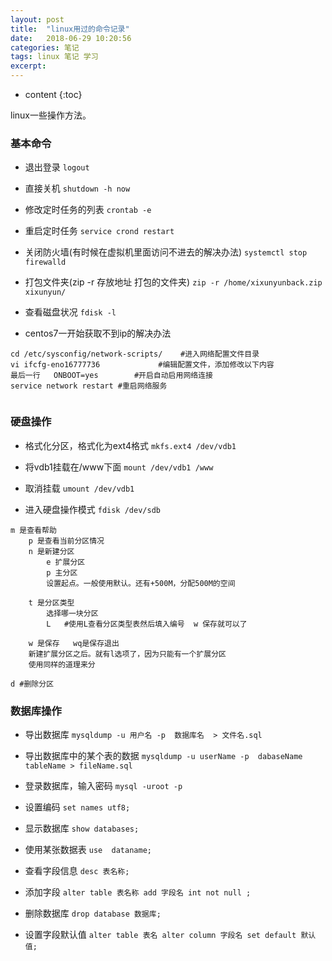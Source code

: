 ```yaml
---
layout: post
title:  "linux用过的命令记录"
date:   2018-06-29 10:20:56
categories: 笔记
tags: linux 笔记 学习
excerpt: 
---
```


* content
{:toc}

linux一些操作方法。




### 基本命令
- 退出登录
`logout`

- 直接关机
`shutdown -h now`

- 修改定时任务的列表
`crontab -e`

- 重启定时任务
`service crond restart`

- 关闭防火墙(有时候在虚拟机里面访问不进去的解决办法)
`systemctl stop firewalld`

- 打包文件夹(zip -r 存放地址 打包的文件夹)
`zip -r /home/xixunyunback.zip xixunyun/`

- 查看磁盘状况
`fdisk -l`

- centos7一开始获取不到ip的解决办法

```shell
cd /etc/sysconfig/network-scripts/    #进入网络配置文件目录
vi ifcfg-eno16777736             #编辑配置文件，添加修改以下内容
最后一行   ONBOOT=yes        #开启自动启用网络连接
service network restart #重启网络服务
   
```

### 硬盘操作
- 格式化分区，格式化为ext4格式
`mkfs.ext4 /dev/vdb1`

- 将vdb1挂载在/www下面
`mount /dev/vdb1 /www`

- 取消挂载
`umount /dev/vdb1`

- 进入硬盘操作模式
`fdisk /dev/sdb`

```shell
m 是查看帮助
    p 是查看当前分区情况
    n 是新建分区
        e 扩展分区
        p 主分区
        设置起点。一般使用默认。还有+500M，分配500M的空间

    t 是分区类型
        选择哪一块分区
        L   #使用L查看分区类型表然后填入编号  w 保存就可以了

    w 是保存   wq是保存退出
    新建扩展分区之后。就有l选项了，因为只能有一个扩展分区
    使用同样的道理来分

d #删除分区
```


### 数据库操作
- 导出数据库
`mysqldump -u 用户名 -p  数据库名  > 文件名.sql`

- 导出数据库中的某个表的数据
`mysqldump -u userName -p  dabaseName tableName > fileName.sql `

- 登录数据库，输入密码
`mysql -uroot -p`

- 设置编码
`set names utf8;`

- 显示数据库
`show databases;`

- 使用某张数据表
`use  dataname;`

- 查看字段信息
`desc 表名称;`

- 添加字段
`alter table 表名称 add 字段名 int not null ;`

- 删除数据库
`drop database 数据库;`

- 设置字段默认值
`alter table 表名 alter column 字段名 set default 默认值;`